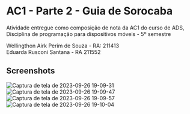 
# AC1 - Parte 2 - Guia de Sorocaba


Atividade entregue como composição de nota da AC1 do curso de ADS, Disciplina de programação para dispositivos móveis - 5º semestre 

Wellingthon Airk Perim de Souza - RA: 211413<br>
Eduarda Rusconi Santana - RA 211552


## Screenshots

![Captura de tela de 2023-09-26 19-09-31](https://github.com/Airk-souza/AC1---Tarefa-2---Guia-de-Sorocaba/assets/85415148/c05e1629-eb66-4094-a25f-fa236a1e4400)
![Captura de tela de 2023-09-26 19-09-47](https://github.com/Airk-souza/AC1---Tarefa-2---Guia-de-Sorocaba/assets/85415148/c242f7e1-bed0-47d9-8fce-fb2590725b4f)
![Captura de tela de 2023-09-26 19-09-57](https://github.com/Airk-souza/AC1---Tarefa-2---Guia-de-Sorocaba/assets/85415148/ccb4cb18-cc54-4a15-b43e-7b746a4b72f7)
![Captura de tela de 2023-09-26 19-10-04](https://github.com/Airk-souza/AC1---Tarefa-2---Guia-de-Sorocaba/assets/85415148/f028d914-dec0-49f0-a60c-a24716815961)

